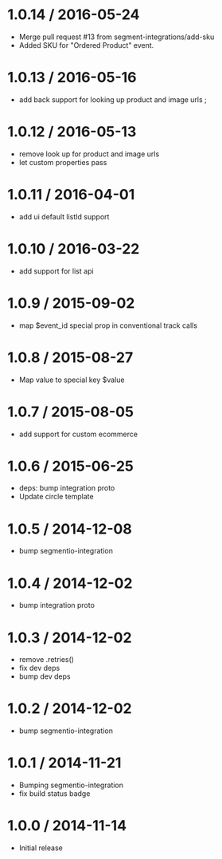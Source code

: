 
1.0.14 / 2016-05-24
===================

  * Merge pull request #13 from segment-integrations/add-sku
  * Added SKU for "Ordered Product" event.

1.0.13 / 2016-05-16
===================

  * add back support for looking up product and image urls ;

1.0.12 / 2016-05-13
===================

  * remove look up for product and image urls
  * let custom properties pass

1.0.11 / 2016-04-01
===================

  * add ui default listId support

1.0.10 / 2016-03-22
===================

  * add support for list api

1.0.9 / 2015-09-02
==================

  * map $event_id special prop in conventional track calls

1.0.8 / 2015-08-27
==================

  * Map value to special key $value

1.0.7 / 2015-08-05
==================

  * add support for custom ecommerce

1.0.6 / 2015-06-25
==================

  * deps: bump integration proto
  * Update circle template


1.0.5 / 2014-12-08
==================

 * bump segmentio-integration

1.0.4 / 2014-12-02
==================

 * bump integration proto

1.0.3 / 2014-12-02
==================

 * remove .retries()
 * fix dev deps
 * bump dev deps

1.0.2 / 2014-12-02
==================

 * bump segmentio-integration

1.0.1 / 2014-11-21
==================

 * Bumping segmentio-integration
 * fix build status badge

1.0.0 / 2014-11-14
==================

  * Initial release
